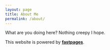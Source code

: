 ```yaml
---
layout: page
title: About Me
permalink: /about/
---
```


What are you doing here? Nothing creepy I hope.

This website is powered by **[fastpages](https://github.com/fastai/fastpages)**.



